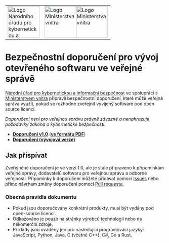 <!-- markdownlint-disable MD041 -->
<table>
  <tr>
    <td><img src="nukib.png" height="100" alt="Logo Národního úřadu pro kybernetickou a informační bezpečnost"></td>
    <td><img src="mv.png#gh-light-mode-only" height="100" alt="Logo Ministerstva vnitra"><img src="mv-dark.png#gh-dark-mode-only" height="100" alt="Logo Ministerstva vnitra"></td>
  </tr>
</table>

# Bezpečnostní doporučení pro vývoj otevřeného softwaru ve veřejné správě

[Národní úřad pro kybernetickou a informační bezpečnost](https://nukib.gov.cz) ve spolupráci s [Ministerstvem vnitra](https://www.mvcr.cz) připravil bezpečnostní doporučení, které může veřejná správa využít, pokud se rozhodne zveřejnit vyvíjený software pod open source licencí.

*Doporučení není pro veřejnou správu právně závazné a nenahrazuje požadavky zákona o kybernetické bezpečnosti.*

* **[Doporučení v1.0](https://github.com/NUKIB/bezpecnostni-doporuceni-open-source/blob/v1.0/bezpecnostni-doporuceni-open-source.md)** (**[ve formátu PDF](https://github.com/NUKIB/bezpecnostni-doporuceni-open-source/releases/download/v1.0/2022-04-05-doporuceni_open_source.pdf)**)
* **[Doporučení (vývojová verze)](bezpecnostni-doporuceni-open-source.md)**

## Jak přispívat

Zveřejněné doporučení je ve verzi 1.0, ale je stále připraveno k připomínkám veřejné správy, dodavatelů softwaru pro veřejnou správu a odborné veřejnosti.
Připomínky k doporučení můžete přidávat pomocí [Issues](https://github.com/NUKIB/bezpecnostni-doporuceni-open-source/issues) nebo přímo návrhem změny doporučení pomocí [Pull requestu](https://github.com/NUKIB/bezpecnostni-doporuceni-open-source/edit/main/bezpecnostni-doporuceni-open-source.md).

### Obecná pravidla dokumentu

* Pokud jsou doporučovány konkrétní produkty, musí být vydány pod open-source licencí.
* Odkazováno je pouze na stránky výrobců technologií nebo na nekomerční zdroje.
* Příklady jsou uváděny jen pro následující programovací jazyky: JavaScript, Python, Java, C (včetně C++), C#, Go a Rust.
